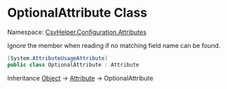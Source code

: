 # OptionalAttribute Class

Namespace: [CsvHelper.Configuration.Attributes](/api/CsvHelper.Configuration.Attributes)

Ignore the member when reading if no matching field name can be found.

```cs
[System.AttributeUsageAttribute]
public class OptionalAttribute : Attribute
```

Inheritance [Object](https://docs.microsoft.com/en-us/dotnet/api/system.object) -> [Attribute](https://docs.microsoft.com/en-us/dotnet/api/system.attribute) -> OptionalAttribute
